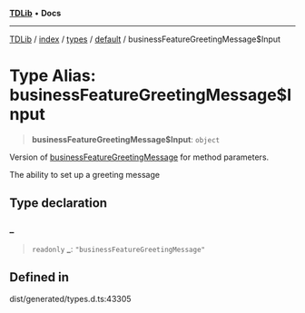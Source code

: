 [**TDLib**](../../../../../../README.md) • **Docs**

***

[TDLib](../../../../../../modules.md) / [index](../../../../../README.md) / [types](../../../README.md) / [default](../README.md) / businessFeatureGreetingMessage$Input

# Type Alias: businessFeatureGreetingMessage$Input

> **businessFeatureGreetingMessage$Input**: `object`

Version of [businessFeatureGreetingMessage](businessFeatureGreetingMessage.md) for method parameters.

The ability to set up a greeting message

## Type declaration

### \_

> `readonly` **\_**: `"businessFeatureGreetingMessage"`

## Defined in

dist/generated/types.d.ts:43305
